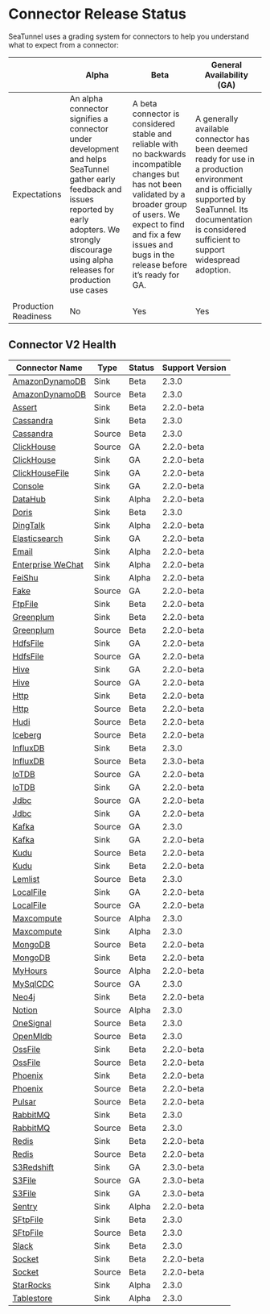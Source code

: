 # Connector Release Status

SeaTunnel uses a grading system for connectors to help you understand what to expect from a connector:

|                      |                                                                                                      Alpha                                                                                                       |                                                                                                                    Beta                                                                                                                    |                                                                                           General Availability (GA)                                                                                            |
|----------------------|------------------------------------------------------------------------------------------------------------------------------------------------------------------------------------------------------------------|--------------------------------------------------------------------------------------------------------------------------------------------------------------------------------------------------------------------------------------------|----------------------------------------------------------------------------------------------------------------------------------------------------------------------------------------------------------------|
| Expectations         | An alpha connector signifies a connector under development and helps SeaTunnel gather early feedback and issues reported by early adopters. We strongly discourage using alpha releases for production use cases | A beta connector is considered stable and reliable with no backwards incompatible changes but has not been validated by a broader group of users. We expect to find and fix a few issues and bugs in the release before it’s ready for GA. | A generally available connector has been deemed ready for use in a production environment and is officially supported by SeaTunnel. Its documentation is considered sufficient to support widespread adoption. |
|                      |                                                                                                                                                                                                                  |                                                                                                                                                                                                                                            |                                                                                                                                                                                                                |
| Production Readiness | No                                                                                                                                                                                                               | Yes                                                                                                                                                                                                                                        | Yes                                                                                                                                                                                                            |

## Connector V2 Health

|                       Connector Name                        |  Type  | Status | Support Version |
|-------------------------------------------------------------|--------|--------|-----------------|
| [AmazonDynamoDB](connector-v2/sink/AmazonDynamoDB.md)       | Sink   | Beta   | 2.3.0           |
| [AmazonDynamoDB](connector-v2/source/AmazonDynamoDB.md)     | Source | Beta   | 2.3.0           |
| [Assert](connector-v2/sink/Assert.md)                        | Sink   | Beta   | 2.2.0-beta      |
| [Cassandra](connector-v2/sink/Cassandra.md)                 | Sink   | Beta   | 2.3.0           |
| [Cassandra](connector-v2/source/Cassandra.md)               | Source | Beta   | 2.3.0           |
| [ClickHouse](connector-v2/source/Clickhouse.md)             | Source | GA     | 2.2.0-beta      |
| [ClickHouse](connector-v2/sink/Clickhouse.md)               | Sink   | GA     | 2.2.0-beta      |
| [ClickHouseFile](connector-v2/sink/ClickhouseFile.md)       | Sink   | GA     | 2.2.0-beta      |
| [Console](connector-v2/sink/Console.md)                     | Sink   | GA     | 2.2.0-beta      |
| [DataHub](connector-v2/sink/Datahub.md)                     | Sink   | Alpha  | 2.2.0-beta      |
| [Doris](connector-v2/sink/Doris.md)                         | Sink   | Beta   | 2.3.0           |
| [DingTalk](connector-v2/sink/DingTalk.md)                   | Sink   | Alpha  | 2.2.0-beta      |
| [Elasticsearch](connector-v2/sink/Elasticsearch.md)         | Sink   | GA     | 2.2.0-beta      |
| [Email](connector-v2/sink/Email.md)                         | Sink   | Alpha  | 2.2.0-beta      |
| [Enterprise WeChat](connector-v2/sink/Enterprise-WeChat.md) | Sink   | Alpha  | 2.2.0-beta      |
| [FeiShu](connector-v2/sink/Feishu.md)                       | Sink   | Alpha  | 2.2.0-beta      |
| [Fake](connector-v2/source/FakeSource.md)                   | Source | GA     | 2.2.0-beta      |
| [FtpFile](connector-v2/sink/FtpFile.md)                     | Sink   | Beta   | 2.2.0-beta      |
| [Greenplum](connector-v2/sink/Greenplum.md)                 | Sink   | Beta   | 2.2.0-beta      |
| [Greenplum](connector-v2/source/Greenplum.md)               | Source | Beta   | 2.2.0-beta      |
| [HdfsFile](connector-v2/sink/HdfsFile.md)                   | Sink   | GA     | 2.2.0-beta      |
| [HdfsFile](connector-v2/source/HdfsFile.md)                 | Source | GA     | 2.2.0-beta      |
| [Hive](connector-v2/sink/Hive.md)                           | Sink   | GA     | 2.2.0-beta      |
| [Hive](connector-v2/source/Hive.md)                         | Source | GA     | 2.2.0-beta      |
| [Http](connector-v2/sink/Http.md)                           | Sink   | Beta   | 2.2.0-beta      |
| [Http](connector-v2/source/Http.md)                         | Source | Beta   | 2.2.0-beta      |
| [Hudi](connector-v2/source/Hudi.md)                         | Source | Beta   | 2.2.0-beta      |
| [Iceberg](connector-v2/source/Iceberg.md)                   | Source | Beta   | 2.2.0-beta      |
| [InfluxDB](connector-v2/sink/InfluxDB.md)                   | Sink   | Beta   | 2.3.0           |
| [InfluxDB](connector-v2/source/InfluxDB.md)                 | Source | Beta   | 2.3.0-beta      |
| [IoTDB](connector-v2/source/IoTDB.md)                       | Source | GA     | 2.2.0-beta      |
| [IoTDB](connector-v2/sink/IoTDB.md)                         | Sink   | GA     | 2.2.0-beta      |
| [Jdbc](connector-v2/source/Jdbc.md)                         | Source | GA     | 2.2.0-beta      |
| [Jdbc](connector-v2/sink/Jdbc.md)                           | Sink   | GA     | 2.2.0-beta      |
| [Kafka](connector-v2/source/kafka.md)                       | Source | GA     | 2.3.0           |
| [Kafka](connector-v2/sink/Kafka.md)                         | Sink   | GA     | 2.2.0-beta      |
| [Kudu](connector-v2/source/Kudu.md)                         | Source | Beta   | 2.2.0-beta      |
| [Kudu](connector-v2/sink/Kudu.md)                           | Sink   | Beta   | 2.2.0-beta      |
| [Lemlist](connector-v2/source/Lemlist.md)                   | Source | Beta   | 2.3.0           |
| [LocalFile](connector-v2/sink/LocalFile.md)                 | Sink   | GA     | 2.2.0-beta      |
| [LocalFile](connector-v2/source/LocalFile.md)               | Source | GA     | 2.2.0-beta      |
| [Maxcompute](connector-v2/source/Maxcompute.md)             | Source | Alpha  | 2.3.0           |
| [Maxcompute](connector-v2/sink/Maxcompute.md)               | Sink   | Alpha  | 2.3.0           |
| [MongoDB](connector-v2/source/MongoDB.md)                   | Source | Beta   | 2.2.0-beta      |
| [MongoDB](connector-v2/sink/MongoDB.md)                     | Sink   | Beta   | 2.2.0-beta      |
| [MyHours](connector-v2/source/MyHours.md)                   | Source | Alpha  | 2.2.0-beta      |
| [MySqlCDC](connector-v2/source/MySQL-CDC.md)                | Source | GA     | 2.3.0           |
| [Neo4j](connector-v2/sink/Neo4j.md)                         | Sink   | Beta   | 2.2.0-beta      |
| [Notion](connector-v2/source/Notion.md)                     | Source | Alpha  | 2.3.0           |
| [OneSignal](connector-v2/source/OneSignal.md)               | Source | Beta   | 2.3.0           |
| [OpenMldb](connector-v2/source/OpenMldb.md)                 | Source | Beta   | 2.3.0           |
| [OssFile](connector-v2/sink/OssFile.md)                     | Sink   | Beta   | 2.2.0-beta      |
| [OssFile](connector-v2/source/OssFile.md)                   | Source | Beta   | 2.2.0-beta      |
| [Phoenix](connector-v2/sink/Phoenix.md)                     | Sink   | Beta   | 2.2.0-beta      |
| [Phoenix](connector-v2/source/Phoenix.md)                   | Source | Beta   | 2.2.0-beta      |
| [Pulsar](connector-v2/source/pulsar.md)                     | Source | Beta   | 2.2.0-beta      |
| [RabbitMQ](connector-v2/sink/Rabbitmq.md)                   | Sink   | Beta   | 2.3.0           |
| [RabbitMQ](connector-v2/source/Rabbitmq.md)                 | Source | Beta   | 2.3.0           |
| [Redis](connector-v2/sink/Redis.md)                         | Sink   | Beta   | 2.2.0-beta      |
| [Redis](connector-v2/source/Redis.md)                       | Source | Beta   | 2.2.0-beta      |
| [S3Redshift](connector-v2/sink/S3-Redshift.md)              | Sink   | GA     | 2.3.0-beta      |
| [S3File](connector-v2/source/S3File.md)                     | Source | GA     | 2.3.0-beta      |
| [S3File](connector-v2/sink/S3File.md)                       | Sink   | GA     | 2.3.0-beta      |
| [Sentry](connector-v2/sink/Sentry.md)                       | Sink   | Alpha  | 2.2.0-beta      |
| [SFtpFile](connector-v2/sink/SftpFile.md)                   | Sink   | Beta   | 2.3.0           |
| [SFtpFile](connector-v2/source/SftpFile.md)                 | Source | Beta   | 2.3.0           |
| [Slack](connector-v2/sink/Slack.md)                         | Sink   | Beta   | 2.3.0           |
| [Socket](connector-v2/sink/Socket.md)                       | Sink   | Beta   | 2.2.0-beta      |
| [Socket](connector-v2/source/Socket.md)                     | Source | Beta   | 2.2.0-beta      |
| [StarRocks](connector-v2/sink/StarRocks.md)                 | Sink   | Alpha  | 2.3.0           |
| [Tablestore](connector-v2/sink/Tablestore.md)               | Sink   | Alpha  | 2.3.0           |

